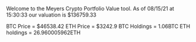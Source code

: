 Welcome to the Meyers Crypto Portfolio Value tool. 
As of 08/15/21 at 15:30:33 our valuation is $136759.33 

BTC Price = $46538.42
 ETH Price = $3242.9
BTC Holdings = 1.06BTC
 ETH holdings = 26.960005962ETH 
